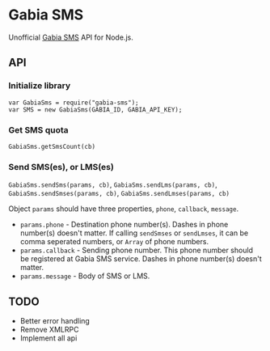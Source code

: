 # Gabia SMS

Unofficial [Gabia SMS](http://sms.gabia.com/) API for Node.js.

## API

### Initialize library

```
var GabiaSms = require("gabia-sms");
var SMS = new GabiaSms(GABIA_ID, GABIA_API_KEY);
```

### Get SMS quota

`GabiaSms.getSmsCount(cb)`

### Send SMS(es), or LMS(es)

`GabiaSms.sendSms(params, cb)`, `GabiaSms.sendLms(params, cb)`, `GabiaSms.sendSmses(params, cb)`, `GabiaSms.sendLmses(params, cb)`

Object `params` should have three properties, `phone`, `callback`, `message`.

* `params.phone` - Destination phone number(s). Dashes in phone number(s) doesn't matter. If calling `sendSmses` or `sendLmses`, it can be comma seperated numbers, or `Array` of phone numbers.
* `params.callback` - Sending phone number. This phone number should be registered at Gabia SMS service. Dashes in phone number(s) doesn't matter.
* `params.message` - Body of SMS or LMS.

## TODO

* Better error handling
* Remove XMLRPC
* Implement all api
